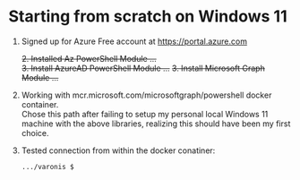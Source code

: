 # Starting from scratch on Windows 11

1. Signed up for Azure Free account at <https://portal.azure.com>  

   ~~2. Installed Az PowerShell Module ...~~  
   ~~3. Install AzureAD PowerShell Module ...~~
   ~~3. Install Microsoft Graph Module ...~~

2. Working with mcr.microsoft.com/microsoftgraph/powershell docker
   container.  
   Chose this path after failing to setup my personal local
   Windows 11 machine with the above libraries, realizing this should
   have been my first choice.

3. Tested connection from within the docker conatiner:
   ```console
   .../varonis $
   ```